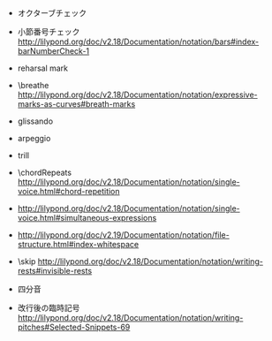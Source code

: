 * オクターブチェック
* 小節番号チェック http://lilypond.org/doc/v2.18/Documentation/notation/bars#index-barNumberCheck-1
* reharsal mark
* \breathe http://lilypond.org/doc/v2.18/Documentation/notation/expressive-marks-as-curves#breath-marks
* glissando
* arpeggio
* trill
* \chordRepeats http://lilypond.org/doc/v2.18/Documentation/notation/single-voice.html#chord-repetition
* http://lilypond.org/doc/v2.18/Documentation/notation/single-voice.html#simultaneous-expressions
* http://lilypond.org/doc/v2.19/Documentation/notation/file-structure.html#index-whitespace

* \skip http://lilypond.org/doc/v2.18/Documentation/notation/writing-rests#invisible-rests

* 四分音
* 改行後の臨時記号 http://lilypond.org/doc/v2.18/Documentation/notation/writing-pitches#Selected-Snippets-69
